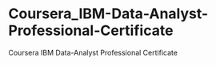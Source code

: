 # Coursera_IBM-Data-Analyst-Professional-Certificate
Coursera IBM Data-Analyst Professional Certificate
